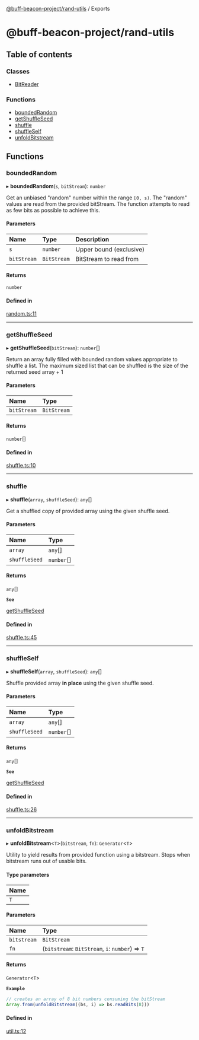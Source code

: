 [@buff-beacon-project/rand-utils](README.md) / Exports

# @buff-beacon-project/rand-utils

## Table of contents

### Classes

- [BitReader](classes/BitReader.md)

### Functions

- [boundedRandom](modules.md#boundedrandom)
- [getShuffleSeed](modules.md#getshuffleseed)
- [shuffle](modules.md#shuffle)
- [shuffleSelf](modules.md#shuffleself)
- [unfoldBitstream](modules.md#unfoldbitstream)

## Functions

### boundedRandom

▸ **boundedRandom**(`s`, `bitStream`): `number`

Get an unbiased "random" number within the range `[0, s)`. The "random"
values are read from the provided bitStream. The function attempts to read
as few bits as possible to achieve this.

#### Parameters

| Name | Type | Description |
| :------ | :------ | :------ |
| `s` | `number` | Upper bound (exclusive) |
| `bitStream` | `BitStream` | BitStream to read from |

#### Returns

`number`

#### Defined in

[random.ts:11](https://github.com/buff-beacon-project/rand-utils/blob/9ac60d2/src/random.ts#L11)

___

### getShuffleSeed

▸ **getShuffleSeed**(`bitStream`): `number`[]

Return an array fully filled with bounded random values appropriate
to shuffle a list. The maximum sized list that can be shuffled is
the size of the returned seed array + 1

#### Parameters

| Name | Type |
| :------ | :------ |
| `bitStream` | `BitStream` |

#### Returns

`number`[]

#### Defined in

[shuffle.ts:10](https://github.com/buff-beacon-project/rand-utils/blob/9ac60d2/src/shuffle.ts#L10)

___

### shuffle

▸ **shuffle**(`array`, `shuffleSeed`): `any`[]

Get a shuffled copy of provided array using the given shuffle seed.

#### Parameters

| Name | Type |
| :------ | :------ |
| `array` | `any`[] |
| `shuffleSeed` | `number`[] |

#### Returns

`any`[]

**`See`**

[getShuffleSeed](modules.md#getshuffleseed)

#### Defined in

[shuffle.ts:45](https://github.com/buff-beacon-project/rand-utils/blob/9ac60d2/src/shuffle.ts#L45)

___

### shuffleSelf

▸ **shuffleSelf**(`array`, `shuffleSeed`): `any`[]

Shuffle provided array **in place** using the given shuffle seed.

#### Parameters

| Name | Type |
| :------ | :------ |
| `array` | `any`[] |
| `shuffleSeed` | `number`[] |

#### Returns

`any`[]

**`See`**

[getShuffleSeed](modules.md#getshuffleseed)

#### Defined in

[shuffle.ts:26](https://github.com/buff-beacon-project/rand-utils/blob/9ac60d2/src/shuffle.ts#L26)

___

### unfoldBitstream

▸ **unfoldBitstream**\<`T`\>(`bitstream`, `fn`): `Generator`\<`T`\>

Utility to yield results from provided function using a bitstream.
Stops when bitstream runs out of usable bits.

#### Type parameters

| Name |
| :------ |
| `T` |

#### Parameters

| Name | Type |
| :------ | :------ |
| `bitstream` | `BitStream` |
| `fn` | (`bitstream`: `BitStream`, `i`: `number`) => `T` |

#### Returns

`Generator`\<`T`\>

**`Example`**

```ts
// creates an array of 8 bit numbers consuming the bitStream
Array.from(unfoldBitstream((bs, i) => bs.readBits(8)))
```

#### Defined in

[util.ts:12](https://github.com/buff-beacon-project/rand-utils/blob/9ac60d2/src/util.ts#L12)
